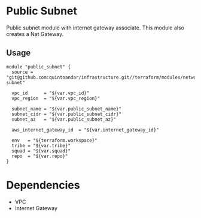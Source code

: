 # Public Subnet

Public subnet module with internet gateway associate. This module also creates a Nat Gateway.

## Usage

```
module "public_subnet" {
  source = "git@github.com:quintoandar/infrastructure.git//terraform/modules/network/public-subnet"

  vpc_id      = "${var.vpc_id}"
  vpc_region  = "${var.vpc_region}"
  
  subnet_name = "${var.public_subnet_name}"
  subnet_cidr = "${var.public_subnet_cidr}"
  subnet_az   = "${var.public_subnet_az}"
    
  aws_internet_gateway_id  = "${var.internet_gateway_id}"

  env   = "${terraform.workspace}"
  tribe = "${var.tribe}"
  squad = "${var.squad}"
  repo  = "${var.repo}"
}
```

# Dependencies

* VPC
* Internet Gateway